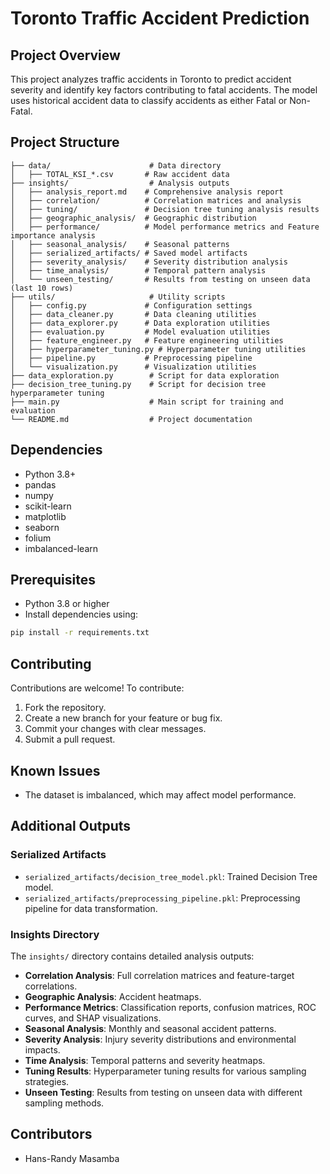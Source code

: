 # Toronto Traffic Accident Prediction

## Project Overview

This project analyzes traffic accidents in Toronto to predict accident severity and identify key factors contributing to fatal accidents. The model uses historical accident data to classify accidents as either Fatal or Non-Fatal.

## Project Structure

```
├── data/                      # Data directory
│   ├── TOTAL_KSI_*.csv       # Raw accident data
├── insights/                  # Analysis outputs
│   ├── analysis_report.md    # Comprehensive analysis report
│   ├── correlation/          # Correlation matrices and analysis
│   ├── tuning/               # Decision tree tuning analysis results
│   ├── geographic_analysis/  # Geographic distribution
│   ├── performance/          # Model performance metrics and Feature importance analysis
│   ├── seasonal_analysis/    # Seasonal patterns
│   ├── serialized_artifacts/ # Saved model artifacts
│   ├── severity_analysis/    # Severity distribution analysis
│   ├── time_analysis/        # Temporal pattern analysis
│   └── unseen_testing/       # Results from testing on unseen data (last 10 rows)
├── utils/                     # Utility scripts
│   ├── config.py             # Configuration settings
│   ├── data_cleaner.py       # Data cleaning utilities
│   ├── data_explorer.py      # Data exploration utilities
│   ├── evaluation.py         # Model evaluation utilities
│   ├── feature_engineer.py   # Feature engineering utilities
│   ├── hyperparameter_tuning.py # Hyperparameter tuning utilities
│   ├── pipeline.py           # Preprocessing pipeline
│   └── visualization.py      # Visualization utilities
├── data_exploration.py        # Script for data exploration
├── decision_tree_tuning.py    # Script for decision tree hyperparameter tuning
├── main.py                    # Main script for training and evaluation
└── README.md                  # Project documentation
```

## Dependencies

- Python 3.8+
- pandas
- numpy
- scikit-learn
- matplotlib
- seaborn
- folium
- imbalanced-learn

## Prerequisites

- Python 3.8 or higher
- Install dependencies using:

```bash
pip install -r requirements.txt
```

## Contributing

Contributions are welcome! To contribute:

1. Fork the repository.
2. Create a new branch for your feature or bug fix.
3. Commit your changes with clear messages.
4. Submit a pull request.

## Known Issues

- The dataset is imbalanced, which may affect model performance.

## Additional Outputs

### Serialized Artifacts

- `serialized_artifacts/decision_tree_model.pkl`: Trained Decision Tree model.
- `serialized_artifacts/preprocessing_pipeline.pkl`: Preprocessing pipeline for data transformation.

### Insights Directory

The `insights/` directory contains detailed analysis outputs:

- **Correlation Analysis**: Full correlation matrices and feature-target correlations.
- **Geographic Analysis**: Accident heatmaps.
- **Performance Metrics**: Classification reports, confusion matrices, ROC curves, and SHAP visualizations.
- **Seasonal Analysis**: Monthly and seasonal accident patterns.
- **Severity Analysis**: Injury severity distributions and environmental impacts.
- **Time Analysis**: Temporal patterns and severity heatmaps.
- **Tuning Results**: Hyperparameter tuning results for various sampling strategies.
- **Unseen Testing**: Results from testing on unseen data with different sampling methods.

## Contributors

- Hans-Randy Masamba
